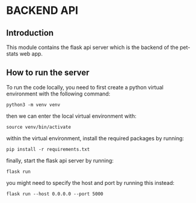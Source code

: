 # BACKEND API

## Introduction
This module contains the flask api server which is the backend of the pet-stats web app.

## How to run the server
To run the code locally, you need to first create a python virtual environment with the following command:

`python3 -m venv venv`

then we can enter the local virtual environment with:

`source venv/bin/activate`

within the virtual environment, install the required packages by running:

`pip install -r requirements.txt`

finally, start the flask api server by running:

`flask run`

you might need to specify the host and port by running this instead:

`flask run --host 0.0.0.0 --port 5000`
